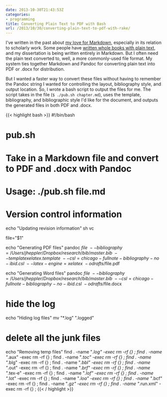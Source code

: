 ```yaml
---
date: 2013-10-30T21:43:53Z
categories:
- programming
title: Converting Plain Text to PDF with Bash
url: /2013/10/30/converting-plain-text-to-pdf-with-rake/
---
```


I've written in the past about [my love for Markdown](http://jasonheppler.org/2012/11/20/using-markdown-like-an-academic.html), especially in its relation to scholarly work. Some people have [written whole books with plain text](http://wcm1.web.rice.edu/my-academic-book-in-plain-text.html), and my dissertation is being written entirely in Markdown. But I often need the plain text converted to, well, a more commonly-used file format. My system ties together Markdown and Pandoc for converting plain text into PDF or .docx for distribution.

But I wanted a faster way to convert these files without having to remember the Pandoc string I wanted for controlling the layout, bibliography style, and output location. So, I wrote a bash script to output the files for me. The script takes in the file (`$ ./pub.sh chapter.md`), uses the template, bibliography, and bibliographic style I'd like for the document, and outputs the generated files in both PDF and .docx.  

{{< highlight bash >}}
#!/bin/bash
# pub.sh
# Take in a Markdown file and convert to PDF and .docx with Pandoc
# Usage: ./pub.sh file.md

# Version control information
echo "Updating revision information"
sh vc

file="$1"

echo "Generating PDF files"
pandoc $file \
	--bibliography=/Users/jheppler/Dropbox/research/bib/master.bib \
	--template xelatex.template \
	--csl=chicago-fullnote-bibliography-no-ibid.csl \
	--latex-engine=xelatex \
	-o drafts/$file.pdf

echo "Generating Word files"
pandoc $file \
	--bibliography=/Users/jheppler/Dropbox/research/bib/master.bib \
	--csl=chicago-fullnote-bibliography-no-ibid.csl \
	-o drafts/$file.docx

# hide the log
echo "Hiding log files"
mv "*.log" ".logged"

# delete all the junk files
echo "Removing temp files"
find . -name "*.log" -exec rm -rf {} \;
find . -name "*.aux" -exec rm -rf {} \;
find . -name "*.toc" -exec rm -rf {} \;
find . -name "*.blg" -exec rm -rf {} \;
find . -name "*.bbl" -exec rm -rf {} \;
find . -name "*.out" -exec rm -rf {} \;
find . -name "*.brf" -exec rm -rf {} \;
find . -name "*.tex-e" -exec rm -rf {} \;
find . -name "*.lof" -exec rm -rf {} \;
find . -name "*.lot" -exec rm -rf {} \;
find . -name "*.loa" -exec rm -rf {} \;
find . -name "*.bcf" -exec rm -rf {} \;
find . -name "*.gz" -exec rm -rf {} \;
find . -name "*.run.xml" -exec rm -rf {} \;
{{< / highlight >}}
